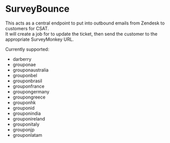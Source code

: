 SurveyBounce
============


This acts as a central endpoint to put into outbound emails from Zendesk to customers for CSAT.  
It will create a job for to update the ticket, then send the customer to the appropriate SurveyMonkey URL.


Currently supported:

- darberry
- grouponae
- grouponaustralia
- grouponbel
- grouponbrasil
- grouponfrance
- groupongermany
- groupongreece
- grouponhk
- grouponid
- grouponindia
- grouponireland
- grouponitaly
- grouponjp
- grouponlatam